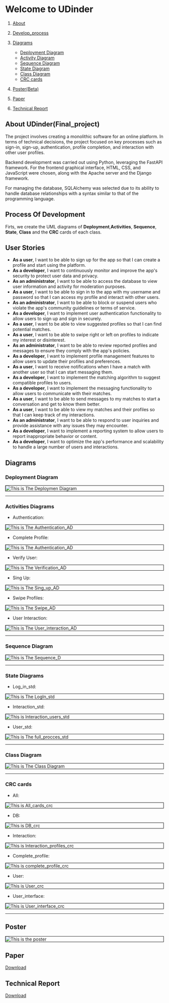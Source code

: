 # Welcome to UDinder

1. [About](#about-udinderfinal_project)
2. [Develop_process](#user-stories)
3. [Diagrams](#diagrams)
    - [Deployment Diagram](#deployment-diagram)
    - [Activity Diagram](#activity-diagrams)
    - [Sequence Diagram](#sequence-diagram)
    - [State Diagram](#state-diagrams)
    - [Class Diagram](#class-diagram)
    - [CRC cards](#crc-cards)

4. [Poster(Beta)](#poster)
5. [Paper](#paper)
6. [Technical Report](#technical-report)

## About UDinder(Final_project)

The project involves creating a monolithic software for an online platform. In terms of technical decisions, the project focused on key processes such as sign-in, sign-up, authentication, profile completion, and interaction with other user profiles.

Backend development was carried out using Python, leveraging the FastAPI framework. For the frontend graphical interface, HTML, CSS, and JavaScript were chosen, along with the Apache server and the Django framework.

For managing the database, SQLAlchemy was selected due to its ability to handle database relationships with a syntax similar to that of the programming language.

## Process Of Development

Firts, we create the UML diagrams of __Deployment__,__Activities__, __Sequence__, __State__, __Class__ and the __CRC__ cards of each class.

## User Stories

- __As a user__, I want to be able to sign up for the app so that I can create a profile and start using the platform.
- __As a developer__, I want to continuously monitor and improve the app's security to protect user data and privacy.
- __As an administrator__, I want to be able to access the database to view user information and activity for moderation purposes.
- __As a user__, I want to be able to sign in to the app with my username and password so that I can access my profile and interact with other users.
- __As an administrator__, I want to be able to block or suspend users who violate the app's community guidelines or terms of service.
- __As a developer__, I want to implement user authentication functionality to allow users to sign up and sign in securely.
- __As a user__, I want to be able to view suggested profiles so that I can find potential matches.
- __As a user__, I want to be able to swipe right or left on profiles to indicate my interest or disinterest.
- __As an administrator__, I want to be able to review reported profiles and messages to ensure they comply with the app's policies.
- __As a developer__, I want to implement profile management features to allow users to update their profiles and preferences.
- __As a user__, I want to receive notifications when I have a match with another user so that I can start messaging them.
- __As a developer__, I want to implement the matching algorithm to suggest compatible profiles to users.
- __As a developer__, I want to implement the messaging functionality to allow users to communicate with their matches.
- __As a user__, I want to be able to send messages to my matches to start a conversation and get to know them better.
- __As a user__, I want to be able to view my matches and their profiles so that I can keep track of my interactions.
- __As an administrator__, I want to be able to respond to user inquiries and provide assistance with any issues they may encounter.
- __As a developer__, I want to implement a reporting system to allow users to report inappropriate behavior or content.
- __As a developer__, I want to optimize the app's performance and scalability to handle a large number of users and interactions.

## Diagrams

### Deployment Diagram

<img src="docs/Deployment diagram/deployment_diagram.png" alt="This is The Deploymen Diagram" style="display: block; margin: auto; border: 1px solid black;">

***

### Activities Diagrams

- Authentication:
<img src="docs/Activity Diagrams/authentication_ad.png" alt="This is The Authentication_AD" style="display: block; margin: auto; border: 1px solid black;">

- Complete Profile:
<img src="docs/Activity Diagrams/Complete_profile_ad.png" alt="This is The Authentication_AD" style="display: block; margin: auto; border: 1px solid black;">

- Verify User:
<img src="docs/Activity Diagrams/Gen.png" alt="This is The Verification_AD" style="display: block; margin: auto; border: 1px solid black;">

- Sing Up:
<img src="docs/Activity Diagrams/Sign_up_AD.png" alt="This is The Sing_up_AD" style="display: block; margin: auto; border: 1px solid black;">

- Swipe Profiles:
<img src="docs/Activity Diagrams/swipe_funtion_AD.png" alt="This is The Swipe_AD" style="display: block; margin: auto; border: 1px solid black;">

- User Interaction:
<img src="docs/Activity Diagrams/User_interaction_AD.png" alt="This is The User_interaction_AD" style="display: block; margin: auto; border: 1px solid black;">

***

### Sequence Diagram

<img src="docs/Sequence diagram/sequence_diagram.png" alt="This is The Sequence_D" style="display: block; margin: auto; border: 1px solid black;">

***

### State Diagrams

- Log_in_std:
<img src="docs/State diagrams/authentication_SD.png" alt="This is The LogIn_std" style="display: block; margin: auto; border: 1px solid black;">

- Interaction_std:
<img src="docs/State diagrams/Idle_SD.png" alt="This is Interaction_users_std" style="display: block; margin: auto; border: 1px solid black;">

- User_std:
<img src="docs/State diagrams/user_sd.png" alt="This is The full_procces_std" style="display: block; margin: auto; border: 1px solid black;">

***

### Class Diagram

<img src="docs/Class Diagrams/CD.png" alt="This is The Class Diagram" style="display: block; margin: auto; border: 1px solid black;">

***

### CRC cards

- All:
<img src="docs/CRC Cards/All_CRC.png" alt="This is All_cards_crc" style="display: block; margin: auto; border: 1px solid black;">

- DB:
<img src="docs/CRC Cards/DB_CRC.png" alt="This is DB_crc" style="display: block; margin: auto; border: 1px solid black;">

- Interaction:
<img src="docs/CRC Cards/InteractionProfiles_CRC.png" alt="This is Interaction_profiles_crc" style="display: block; margin: auto; border: 1px solid black;">

- Complete_profile:
<img src="docs/CRC Cards/Profile_CRC.png" alt="This is complete_profile_crc" style="display: block; margin: auto; border: 1px solid black;">

- User:
<img src="docs/CRC Cards/User_CRC.png" alt="This is User_crc" style="display: block; margin: auto; border: 1px solid black;">

- User_interface:
<img src="docs/CRC Cards/UserInterface_CRC.png" alt="This is User_interface_crc" style="display: block; margin: auto; border: 1px solid black;">

***

## Poster
<img src="research/poster/UDinder_poster.png" alt="This is the poster" style="display: block; margin: auto; border: 1px solid black;">

## Paper

[Download](research/paper/UDinder.pdf)

## Technical Report

[Download](research/UDinder_TechnicalReport.pdf)
